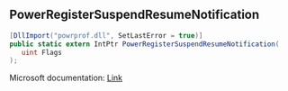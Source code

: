 ## PowerRegisterSuspendResumeNotification

```csharp
[DllImport("powrprof.dll", SetLastError = true)]
public static extern IntPtr PowerRegisterSuspendResumeNotification(
   uint Flags
);
```

Microsoft documentation: [Link](https://learn.microsoft.com/en-us/windows/win32/api/powerbase/nf-powerbase-powerregistersuspendresumenotification)
